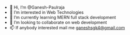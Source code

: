 - 👋 Hi, I’m @Ganesh-Paulraja
- 👀 I’m interested in Web Technologies
- 🌱 I’m currently learning MERN full stack development
- 💞️ I’m looking to collaborate on web development
- 📫 If anybody interested mail me ganeshsgk4@gmail.com

<!---
I am a frontend developer. Working in convertcart softwar company.
--->
